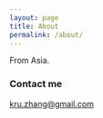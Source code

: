 ```yaml
---
layout: page
title: About
permalink: /about/
---
```


From Asia.

### Contact me

[kru.zhang@gmail.com](mailto:kru.zhang@gmail.com)
